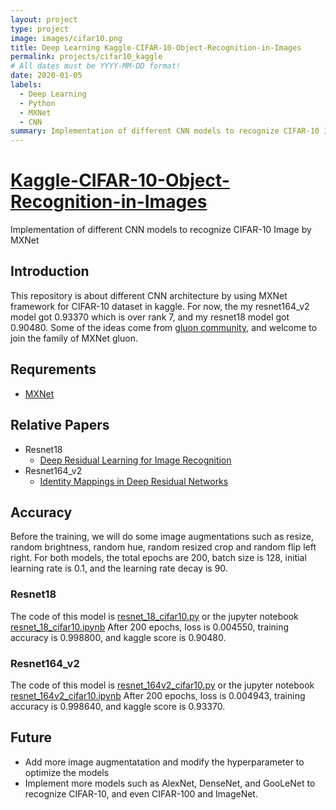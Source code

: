 ```yaml
---
layout: project
type: project
image: images/cifar10.png
title: Deep Learning Kaggle-CIFAR-10-Object-Recognition-in-Images
permalink: projects/cifar10_kaggle
# All dates must be YYYY-MM-DD format!
date: 2020-01-05
labels:
  - Deep Learning
  - Python
  - MXNet
  - CNN
summary: Implementation of different CNN models to recognize CIFAR-10 Image by MXNet
---
```



# [Kaggle-CIFAR-10-Object-Recognition-in-Images](https://www.kaggle.com/c/cifar-10/overview)
Implementation of different CNN models to recognize CIFAR-10 Image by MXNet
## Introduction
This repository is about different CNN architecture by using MXNet framework for CIFAR-10 dataset in kaggle.
For now, the my resnet164_v2 model got 0.93370 which is over rank 7, and my resnet18 model got 0.90480. Some of the ideas come from 
[gluon community](https://discuss.gluon.ai), and welcome to join the family of MXNet gluon.

## Requrements
* [MXNet](https://mxnet.apache.org)

## Relative Papers
- Resnet18
  - [Deep Residual Learning for Image Recognition](https://www.cv-foundation.org/openaccess/content_cvpr_2016/papers/He_Deep_Residual_Learning_CVPR_2016_paper.pdf)
- Resnet164_v2
  - [Identity Mappings in Deep Residual Networks](https://arxiv.org/pdf/1603.05027.pdf)

## Accuracy
Before the training, we will do some image augmentations such as resize, random brightness, random hue, random resized crop and random flip left right.
For both models, the total epochs are 200, batch size is 128, initial learning rate is 0.1, and the learning rate decay is 90.
### Resnet18
The code of this model is [resnet_18_cifar10.py](https://github.com/xingchenzhao/Kaggle-CIFAR-10-Object-Recognition-in-Images/blob/master/resnet_18_cifar10.py)
or the jupyter notebook [resnet_18_cifar10.ipynb](https://github.com/xingchenzhao/Kaggle-CIFAR-10-Object-Recognition-in-Images/blob/master/resnet_18_cifar10.ipynb)
After 200 epochs, loss is 0.004550, training accuracy is 0.998800, and kaggle score is 0.90480.
### Resnet164_v2
The code of this model is [resnet_164v2_cifar10.py](https://github.com/xingchenzhao/Kaggle-CIFAR-10-Object-Recognition-in-Images/blob/master/resnet_164v2_cifar10.py)
or the jupyter notebook [resnet_164v2_cifar10.ipynb](https://github.com/xingchenzhao/Kaggle-CIFAR-10-Object-Recognition-in-Images/blob/master/resnet_164v2_cifar10.ipynb)
After 200 epochs, loss is 0.004943, training accuracy is 0.998640, and kaggle score is 0.93370.

## Future
- Add more image augmentatation and modify the hyperparameter to optimize the models
- Implement more models such as AlexNet, DenseNet, and GooLeNet to recognize CIFAR-10, and even CIFAR-100 and ImageNet.


